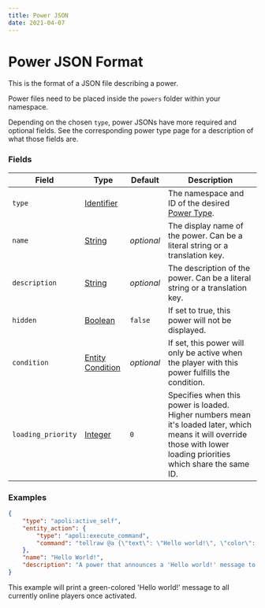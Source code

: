 ```yaml
---
title: Power JSON
date: 2021-04-07
---
```


# Power JSON Format

This is the format of a JSON file describing a power.

Power files need to be placed inside the `powers` folder within your namespace.

Depending on the chosen `type`, power JSONs have more required and optional fields. See the corresponding power type page for a description of what those fields are.

### Fields

| Field              | Type                                                   | Default    | Description                                                                                                                                                           |
| ------------------ | ------------------------------------------------------ | ---------- | --------------------------------------------------------------------------------------------------------------------------------------------------------------------- |
| `type`             | [Identifier](../types/data_types/identifier.md)        |            | The namespace and ID of the desired [Power Type](../types/power_types.md).                                                                                            |
| `name`             | [String](../types/data_types/string.md)                | _optional_ | The display name of the power. Can be a literal string or a translation key.                                                                                          |
| `description`      | [String](../types/data_types/string.md)                | _optional_ | The description of the power. Can be a literal string or a translation key.                                                                                           |
| `hidden`           | [Boolean](../types/data_types/boolean.md)              | `false`    | If set to true, this power will not be displayed.                                                                                     |
| `condition`        | [Entity Condition](../types/entity_condition_types.md) | _optional_ | If set, this power will only be active when the player with this power fulfills the condition.                                                                        |
| `loading_priority` | [Integer](../types/data_types/integer.md)              | `0`        | Specifies when this power is loaded. Higher numbers mean it's loaded later, which means it will override those with lower loading priorities which share the same ID. |

### Examples

```json
{
	"type": "apoli:active_self",
	"entity_action": {
		"type": "apoli:execute_command",
		"command": "tellraw @a {\"text\": \"Hello world!\", \"color\": \"green\"}"
	},
	"name": "Hello World!",
	"description": "A power that announces a 'Hello world!' message to everyone in the server."
}
```

This example will print a green-colored 'Hello world!' message to all currently online players once activated.

